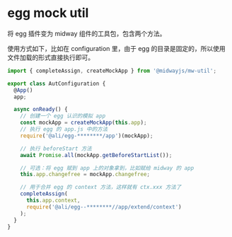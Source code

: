 # egg mock util

将 egg 插件变为 midway 组件的工具包，包含两个方法。

使用方式如下，比如在 configuration 里，由于 egg 的目录是固定的，所以使用文件加载的形式直接执行即可。

```ts
import { completeAssign, createMockApp } from '@midwayjs/mw-util';

export class AutConfiguration {
  @App()
  app;

  async onReady() {
    // 创建一个 egg 认识的模拟 app
    const mockApp = createMockApp(this.app);
    // 执行 egg 的 app.js 中的方法
    require('@ali/egg-********/app')(mockApp);

    // 执行 beforeStart 方法
    await Promise.all(mockApp.getBeforeStartList());

    // 可选：将 egg 赋到 app 上的对象拿到，比如赋给 midway 的 app
    this.app.changefree = mockApp.changefree;

    // 用于合并 egg 的 context 方法，这样就有 ctx.xxx 方法了
    completeAssign(
      this.app.context,
      require('@ali/egg--********//app/extend/context')
    );
  }
}
```

